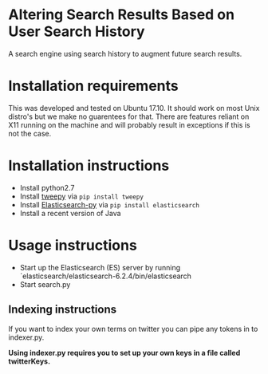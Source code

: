 # Altering Search Results Based on User Search History
A search engine using search history to augment future search results.


# Installation requirements

This was developed and tested on Ubuntu 17.10. It should work on most Unix distro's but we make no guarentees for that.
There are features reliant on X11 running on the machine and will probably result in exceptions if this is not the case.

# Installation instructions


* Install python2.7
* Install [tweepy](https://github.com/tweepy/tweepy) via `pip install tweepy`
* Install [Elasticsearch-py](https://github.com/tweepy/tweepy) via `pip install elasticsearch`
* Install a recent version of Java

# Usage instructions

* Start up the Elasticsearch (ES) server by running `elasticsearch/elasticsearch-6.2.4/bin/elasticsearch
* Start search.py

## Indexing instructions
If you want to index your own terms on twitter you can pipe any tokens in to indexer.py.

__Using indexer.py requires you to set up your own keys in a file called twitterKeys.__


